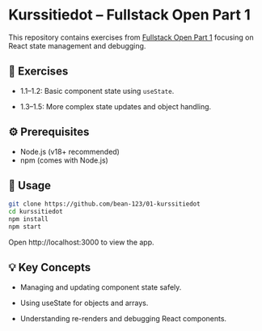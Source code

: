# Kurssitiedot – Fullstack Open Part 1

This repository contains exercises from [Fullstack Open Part 1](https://fullstackopen.com/osa1/reactin_alkeet#tehtavat-1-1-1-2)
focusing on React state management and debugging.

## 📝 Exercises

- 1.1–1.2: Basic component state using `useState`.

- 1.3–1.5: More complex state updates and object handling.

## ⚙️ Prerequisites

- Node.js (v18+ recommended)
- npm (comes with Node.js)

## 🚀 Usage

```bash
git clone https://github.com/bean-123/01-kurssitiedot
cd kurssitiedot
npm install
npm start
```

Open http://localhost:3000
to view the app.

## 💡 Key Concepts

- Managing and updating component state safely.

- Using useState for objects and arrays.

- Understanding re-renders and debugging React components.
